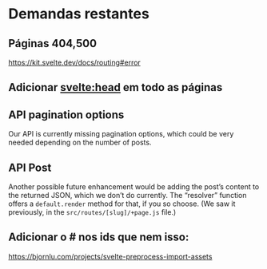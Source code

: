 # Demandas restantes

## Páginas 404,500

https://kit.svelte.dev/docs/routing#error

## Adicionar <svelte:head> em todo as páginas

## API pagination options

Our API is currently missing pagination options, which could be very needed depending on the number of posts.

## API Post

Another possible future enhancement would be adding the post’s content to the returned JSON, which we don’t do currently. The “resolver” function offers a `default.render` method for that, if you so choose. (We saw it previously, in the `src/routes/[slug]/+page.js` file.)

## Adicionar o # nos ids que nem isso:

https://bjornlu.com/projects/svelte-preprocess-import-assets
